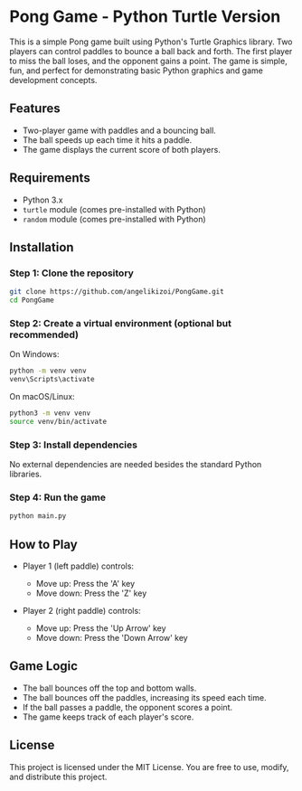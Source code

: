 
# Pong Game - Python Turtle Version

This is a simple Pong game built using Python's Turtle Graphics library. Two players can control paddles to bounce a ball back and forth. The first player to miss the ball loses, and the opponent gains a point. The game is simple, fun, and perfect for demonstrating basic Python graphics and game development concepts.

## Features
- Two-player game with paddles and a bouncing ball.
- The ball speeds up each time it hits a paddle.
- The game displays the current score of both players.

## Requirements

- Python 3.x
- `turtle` module (comes pre-installed with Python)
- `random` module (comes pre-installed with Python)

## Installation

### Step 1: Clone the repository

```bash
git clone https://github.com/angelikizoi/PongGame.git
cd PongGame
```

### Step 2: Create a virtual environment (optional but recommended)

On Windows:

```bash
python -m venv venv
venv\Scripts\activate
```

On macOS/Linux:

```bash
python3 -m venv venv
source venv/bin/activate
```

### Step 3: Install dependencies

No external dependencies are needed besides the standard Python libraries.

### Step 4: Run the game

```bash
python main.py
```

## How to Play

- Player 1 (left paddle) controls:  
  - Move up: Press the 'A' key  
  - Move down: Press the 'Z' key  
  
- Player 2 (right paddle) controls:  
  - Move up: Press the 'Up Arrow' key  
  - Move down: Press the 'Down Arrow' key

## Game Logic

- The ball bounces off the top and bottom walls.
- The ball bounces off the paddles, increasing its speed each time.
- If the ball passes a paddle, the opponent scores a point.
- The game keeps track of each player's score.

## License

This project is licensed under the MIT License. You are free to use, modify, and distribute this project.

